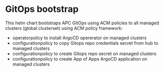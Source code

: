 # GitOps bootstrap

This helm chart bootstraps APC GitOps using ACM policies to all managed clusters (global clusterset) using ACM policy framework:

- operatorpolicy to install ArgoCD opererator on managed clusters
- configurationpolicy to copy Gitops repo credentials secret from hub to managed clusters
- configurationpolicy to create Gitops repo secret on managed clusters
- configurationpolicy to create App of Apps ArgoCD application on managed clusters
